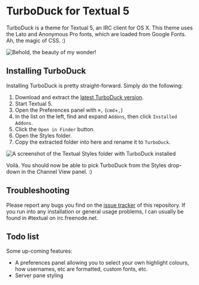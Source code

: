 TurboDuck for Textual 5
=======================

TurboDuck is a theme for Textual 5, an IRC client for OS X. This theme uses the Lato and Anonymous Pro fonts, which are loaded from Google Fonts. Ah, the magic of CSS. :)

![Behold, the beauty of my wonder!](http://i.imgur.com/YVF4Iqx.png)


Installing TurboDuck
--------------------

Installing TurboDuck is pretty straight-forward. Simply do the following:

1. Download and extract the [latest TurboDuck version](https://github.com/TwoWholeWorms/TurboDuck/archive/master.zip).
2. Start Textual 5.
3. Open the Preferences panel with `⌘,` (`cmd`+`,`)
4. In the list on the left, find and expand `Addons`, then click `Installed Addons`.
5. Click the `Open in Finder` button.
6. Open the Styles folder.
7. Copy the extracted folder into here and rename it to `TurboDuck`.

![A screenshot of the Textual Styles folder with TurboDuck installed](http://i.imgur.com/pg5W8ig.png)

Voilà. You should now be able to pick TurboDuck from the Styles drop-down in the Channel View panel. :)


Troubleshooting
---------------

Please report any bugs you find on the [issue tracker](https://github.com/TwoWholeWorms/TurboDuck/issues) of this repository. If you run into any installation or general usage problems, I can usually be found in #textual on irc.freenode.net.


Todo list
---------

Some up-coming features:
* A preferences panel allowing you to select your own highlight colours, how usernames, etc are formatted, custom fonts, etc.
* Server pane styling
